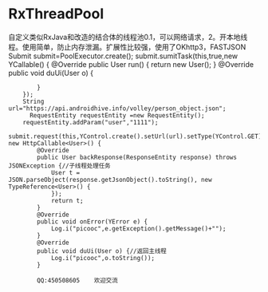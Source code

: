 # RxThreadPool
自定义类似RxJava和改造的结合体的线程池0.1，可以网络请求，2。开本地线程。使用简单，防止内存泄漏。扩展性比较强，使用了OKhttp3，FASTJSON
 Submit submit=PoolExecutor.create();
        submit.sumitTask(this,true,new YCallable<User>() {
            @Override
            public User run() {
                return new User();
            }
            @Override
            public void duUi(User o) {

            }
        });
        String url="https://api.androidhive.info/volley/person_object.json";
          RequestEntity requestEntity =new RequestEntity();
        requestEntity.addParam("user","1111");
         submit.request(this,YControl.create().setUrl(url).setType(YControl.GET).setRequestEntity(requestEntity), new HttpCallable<User>() {
            @Override
            public User backResponse(ResponseEntity response) throws JSONException {//子线程处理任务
                User t = JSON.parseObject(response.getJsonObject().toString(), new TypeReference<User>() {
                });
                return t;
            }
            @Override
            public void onError(YError e) {
                Log.i("picooc",e.getException().getMessage()+"");
            }
            @Override
            public void duUi(User o) {//返回主线程
                Log.i("picooc",o.toString());
            }
            
            QQ:450508605    欢迎交流
